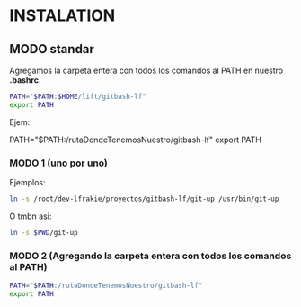 # INSTALATION

## MODO standar
Agregamos la carpeta entera con todos los comandos al PATH en nuestro **.bashrc**.

```bash
PATH="$PATH:$HOME/lift/gitbash-lf"
export PATH
```

Ejem: 

PATH="$PATH:/rutaDondeTenemosNuestro/gitbash-lf"
export PATH

### MODO 1  (uno por uno)

Ejemplos:
```bash
ln -s /root/dev-lfrakie/proyectos/gitbash-lf/git-up /usr/bin/git-up
```

O tmbn asi:

```bash
ln -s $PWD/git-up
```

### MODO 2 (Agregando la carpeta entera con todos los comandos al PATH)

```bash
PATH="$PATH:/rutaDondeTenemosNuestro/gitbash-lf"
export PATH
```
